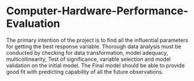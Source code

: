 # Computer-Hardware-Performance-Evaluation
The primary intention of the project is to find all the influential parameters for getting the best response variable. Thorough data analysis must be conducted by checking for data transformation, model adequacy, multicollinearity, Test of significance, variable selection and model validation on the initial model. The Final model should be able to provide good fit with predicting capability of all the future observations.
